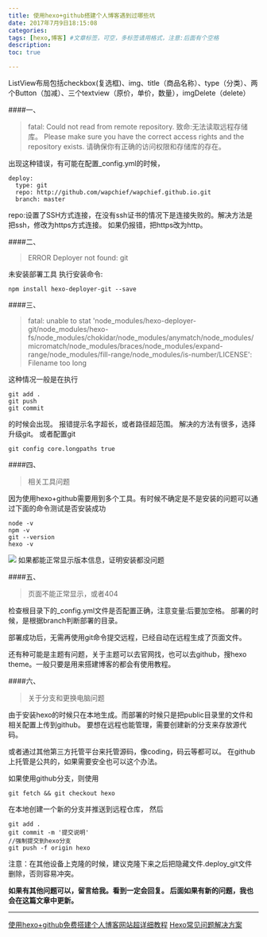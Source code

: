 ```yaml
---
title: 使用hexo+github搭建个人博客遇到过哪些坑
date: 2017年7月9日18:15:08
categories: 
tags: [hexo,博客] #文章标签，可空，多标签请用格式，注意:后面有个空格
description: 
toc: true

---
```


ListView布局包括checkbox(复选框)、img、title（商品名称）、type（分类）、两个Button（加减）、三个textview（原价，单价，数量），imgDelete（delete）
<!-- more -->

####一、

> fatal: Could not read from remote repository.
> 致命:无法读取远程存储库。
> Please make sure you have the correct access rights and the repository exists.
> 请确保你有正确的访问权限和存储库的存在。


出现这种错误，有可能在配置_config.yml的时候，

```
deploy:
  type: git
  repo: http://github.com/wapchief/wapchief.github.io.git
  branch: master
```
repo:设置了SSH方式连接，在没有ssh证书的情况下是连接失败的。解决方法是把ssh，修改为https方式连接。
如果仍报错，把https改为http。

####二、
> ERROR Deployer not found: git

未安装部署工具
执行安装命令:

```
npm install hexo-deployer-git --save
```

####三、
> fatal: unable to stat 'node_modules/hexo-deployer-git/node_modules/hexo-fs/node_modules/chokidar/node_modules/anymatch/node_modules/micromatch/node_modules/braces/node_modules/expand-range/node_modules/fill-range/node_modules/is-number/LICENSE': Filename too long

这种情况一般是在执行

```
git add .
git push
git commit
```

的时候会出现。
报错提示名字超长，或者路径超范围。
解决的方法有很多，选择升级git。
或者配置git

```
git config core.longpaths true
```

####四、

> 相关工具问题

因为使用hexo+github需要用到多个工具。有时候不确定是不是安装的问题可以通过下面的命令测试是否安装成功
```
node -v
npm -v
git --version
hexo -v
```


![](http://upload-images.jianshu.io/upload_images/2858691-f100c8bd2b0f428c.png?imageMogr2/auto-orient/strip%7CimageView2/2/w/1240)
如果都能正常显示版本信息，证明安装都没问题

####五、
> 页面不能正常显示，或者404

检查根目录下的_config.yml文件是否配置正确，注意变量:后要加空格。
部署的时候，是根据branch判断部署的目录。

部署成功后，无需再使用git命令提交远程，已经自动在远程生成了页面文件。

还有种可能是主题有问题，关于主题可以去官网找，也可以去github，搜hexo theme。一般只要是用来搭建博客的都会有使用教程。

####六、

> 关于分支和更换电脑问题

由于安装hexo的时候只在本地生成。而部署的时候只是把public目录里的文件和相关配置上传到github。
要想在远程也能管理，需要创建新的分支来存放源代码。

或者通过其他第三方托管平台来托管源码，像coding，码云等都可以。
在github上托管是公共的，如果需要安全也可以这个办法。

如果使用github分支，则使用

```
git fetch && git checkout hexo
```
在本地创建一个新的分支并推送到远程仓库，
然后

```
git add .
git commit -m '提交说明'
//强制提交到hexo分支
git push -f origin hexo
```

注意：在其他设备上克隆的时候，建议克隆下来之后把隐藏文件.deploy_git文件删除，否则容易冲突。

__如果有其他问题可以，留言给我。看到一定会回复。
后面如果有新的问题，我也会在这篇文章中更新。__

-----


[使用hexo+github免费搭建个人博客网站超详细教程](http://www.jianshu.com/p/a39573555039)
[Hexo常见问题解决方案](http://wp.huangshiyang.com/hexo%E5%B8%B8%E8%A7%81%E9%97%AE%E9%A2%98%E8%A7%A3%E5%86%B3%E6%96%B9%E6%A1%88)